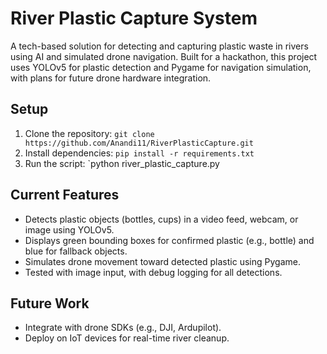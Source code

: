 # River Plastic Capture System
A tech-based solution for detecting and capturing plastic waste in rivers using AI and simulated drone navigation. Built for a hackathon, this project uses YOLOv5 for plastic detection and Pygame for navigation simulation, with plans for future drone hardware integration.

## Setup
1. Clone the repository: `git clone https://github.com/Anandi11/RiverPlasticCapture.git`
2. Install dependencies: `pip install -r requirements.txt`
3. Run the script: `python river_plastic_capture.py

## Current Features
- Detects plastic objects (bottles, cups) in a video feed, webcam, or image using YOLOv5.
- Displays green bounding boxes for confirmed plastic (e.g., bottle) and blue for fallback objects.
- Simulates drone movement toward detected plastic using Pygame.
- Tested with image input, with debug logging for all detections.

## Future Work
- Integrate with drone SDKs (e.g., DJI, Ardupilot).
- Deploy on IoT devices for real-time river cleanup.